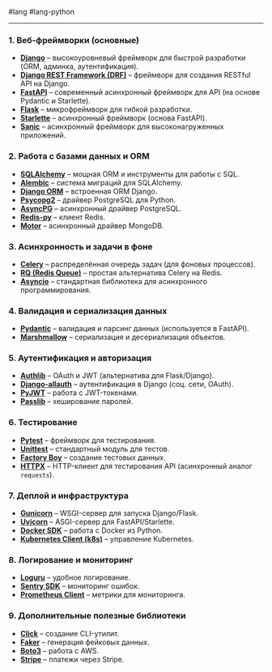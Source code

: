  #lang #lang-python 
 
---
### **1. Веб-фреймворки (основные)**
- **[Django](https://www.djangoproject.com/)** – высокоуровневый фреймворк для быстрой разработки (ORM, админка, аутентификация).  
- **[Django REST Framework (DRF)](https://www.django-rest-framework.org/)** – фреймворк для создания RESTful API на Django.  
- **[FastAPI](https://fastapi.tiangolo.com/)** – современный асинхронный фреймворк для API (на основе Pydantic и Starlette).  
- **[Flask](https://flask.palletsprojects.com/)** – микрофреймворк для гибкой разработки.  
- **[Starlette](https://www.starlette.io/)** – асинхронный фреймворк (основа FastAPI).  
- **[Sanic](https://sanicframework.org/)** – асинхронный фреймворк для высоконагруженных приложений.  

### **2. Работа с базами данных и ORM**
- **[SQLAlchemy](https://www.sqlalchemy.org/)** – мощная ORM и инструменты для работы с SQL.  
- **[Alembic](https://alembic.sqlalchemy.org/)** – система миграций для SQLAlchemy.  
- **[Django ORM](https://docs.djangoproject.com/en/stable/topics/db/)** – встроенная ORM Django.  
- **[Psycopg2](https://www.psycopg.org/)** – драйвер PostgreSQL для Python.  
- **[AsyncPG](https://github.com/MagicStack/asyncpg)** – асинхронный драйвер PostgreSQL.  
- **[Redis-py](https://github.com/redis/redis-py)** – клиент Redis.  
- **[Motor](https://motor.readthedocs.io/)** – асинхронный драйвер MongoDB.  

### **3. Асинхронность и задачи в фоне**
- **[Celery](https://docs.celeryq.dev/)** – распределённая очередь задач (для фоновых процессов).  
- **[RQ (Redis Queue)](https://python-rq.org/)** – простая альтернатива Celery на Redis.  
- **[Asyncio](https://docs.python.org/3/library/asyncio.html)** – стандартная библиотека для асинхронного программирования.  

### **4. Валидация и сериализация данных**
- **[Pydantic](https://pydantic-docs.helpmanual.io/)** – валидация и парсинг данных (используется в FastAPI).  
- **[Marshmallow](https://marshmallow.readthedocs.io/)** – сериализация и десериализация объектов.  

### **5. Аутентификация и авторизация**
- **[Authlib](https://authlib.org/)** – OAuth и JWT (альтернатива для Flask/Django).  
- **[Django-allauth](https://www.intenct.nl/projects/django-allauth/)** – аутентификация в Django (соц. сети, OAuth).  
- **[PyJWT](https://pyjwt.readthedocs.io/)** – работа с JWT-токенами.  
- **[Passlib](https://passlib.readthedocs.io/)** – хеширование паролей.  

### **6. Тестирование**
- **[Pytest](https://docs.pytest.org/)** – фреймворк для тестирования.  
- **[Unittest](https://docs.python.org/3/library/unittest.html)** – стандартный модуль для тестов.  
- **[Factory Boy](https://factoryboy.readthedocs.io/)** – создание тестовых данных.  
- **[HTTPX](https://www.python-httpx.org/)** – HTTP-клиент для тестирования API (асинхронный аналог `requests`).  

### **7. Деплой и инфраструктура**
- **[Gunicorn](https://gunicorn.org/)** – WSGI-сервер для запуска Django/Flask.  
- **[Uvicorn](https://www.uvicorn.org/)** – ASGI-сервер для FastAPI/Starlette.  
- **[Docker SDK](https://docker-py.readthedocs.io/)** – работа с Docker из Python.  
- **[Kubernetes Client (k8s)](https://github.com/kubernetes-client/python)** – управление Kubernetes.  

### **8. Логирование и мониторинг**
- **[Loguru](https://github.com/Delgan/loguru)** – удобное логирование.  
- **[Sentry SDK](https://docs.sentry.io/platforms/python/)** – мониторинг ошибок.  
- **[Prometheus Client](https://github.com/prometheus/client_python)** – метрики для мониторинга.  

### **9. Дополнительные полезные библиотеки**
- **[Click](https://click.palletsprojects.com/)** – создание CLI-утилит.  
- **[Faker](https://faker.readthedocs.io/)** – генерация фейковых данных.  
- **[Boto3](https://boto3.amazonaws.com/v1/documentation/api/latest/index.html)** – работа с AWS.  
- **[Stripe](https://stripe.com/docs/api/python)** – платежи через Stripe.  

